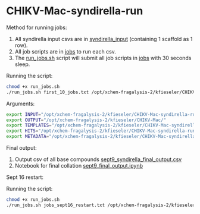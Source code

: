 # CHIKV-Mac-syndirella-run

Method for running jobs:
1. All syndirella input csvs are in [syndirella_input](syndirella_input) (containing 1 scaffold as 1 row).
2. All job scripts are in [jobs](jobs) to run each csv.
3. The [run_jobs.sh](run_jobs.sh) script will submit all job scripts in [jobs](jobs) with 30 seconds sleep. 

Running the script:
```bash
chmod +x run_jobs.sh
./run_jobs.sh first_10_jobs.txt /opt/xchem-fragalysis-2/kfieseler/CHIKV-Mac-syndirella-run/jobs
```

Arguments:
```bash
export INPUT="/opt/xchem-fragalysis-2/kfieseler/CHIKV-Mac-syndirella-run/syndirella_input/inputNUM.csv"
export OUTPUT="/opt/xchem-fragalysis-2/kfieseler/CHIKV-Mac/"
export TEMPLATES="/opt/xchem-fragalysis-2/kfieseler/CHIKV-Mac-syndirella-run/fragments/templates";
export HITS="/opt/xchem-fragalysis-2/kfieseler/CHIKV-Mac-syndirella-run/fragments/A71EV2A_combined.sdf";
export METADATA="/opt/xchem-fragalysis-2/kfieseler/CHIKV-Mac-syndirella-run/fragments/metadata.csv";
```

Final output:
1. Output csv of all base compounds [sept9_syndirella_final_output.csv](sept9_syndirella_final_output.csv)
2. Notebook for final collation [sept9_final_output.ipynb](nbs/sept9_final_output.ipynb)

Sept 16 restart:

Running the script:
```bash
chmod +x run_jobs.sh
./run_jobs.sh jobs_sept16_restart.txt /opt/xchem-fragalysis-2/kfieseler/CHIKV-Mac-syndirella-run/jobs_sept16_restart
```